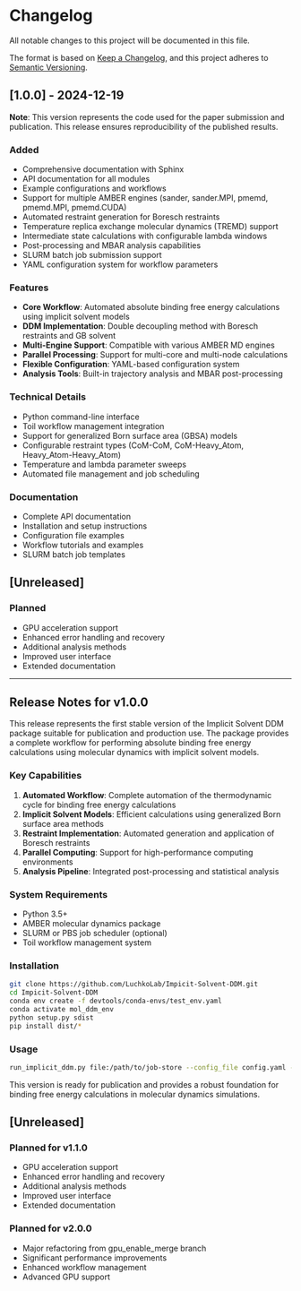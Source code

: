 # Changelog

All notable changes to this project will be documented in this file.

The format is based on [Keep a Changelog](https://keepachangelog.com/en/1.0.0/),
and this project adheres to [Semantic Versioning](https://semver.org/spec/v2.0.0.html).

## [1.0.0] - 2024-12-19

**Note**: This version represents the code used for the paper submission and publication. This release ensures reproducibility of the published results.

### Added
- Comprehensive documentation with Sphinx
- API documentation for all modules
- Example configurations and workflows
- Support for multiple AMBER engines (sander, sander.MPI, pmemd, pmemd.MPI, pmemd.CUDA)
- Automated restraint generation for Boresch restraints
- Temperature replica exchange molecular dynamics (TREMD) support
- Intermediate state calculations with configurable lambda windows
- Post-processing and MBAR analysis capabilities
- SLURM batch job submission support
- YAML configuration system for workflow parameters

### Features
- **Core Workflow**: Automated absolute binding free energy calculations using implicit solvent models
- **DDM Implementation**: Double decoupling method with Boresch restraints and GB solvent
- **Multi-Engine Support**: Compatible with various AMBER MD engines
- **Parallel Processing**: Support for multi-core and multi-node calculations
- **Flexible Configuration**: YAML-based configuration system
- **Analysis Tools**: Built-in trajectory analysis and MBAR post-processing

### Technical Details
- Python command-line interface
- Toil workflow management integration
- Support for generalized Born surface area (GBSA) models
- Configurable restraint types (CoM-CoM, CoM-Heavy_Atom, Heavy_Atom-Heavy_Atom)
- Temperature and lambda parameter sweeps
- Automated file management and job scheduling

### Documentation
- Complete API documentation
- Installation and setup instructions
- Configuration file examples
- Workflow tutorials and examples
- SLURM batch job templates

## [Unreleased]

### Planned
- GPU acceleration support
- Enhanced error handling and recovery
- Additional analysis methods
- Improved user interface
- Extended documentation

---

## Release Notes for v1.0.0

This release represents the first stable version of the Implicit Solvent DDM package suitable for publication and production use. The package provides a complete workflow for performing absolute binding free energy calculations using molecular dynamics with implicit solvent models.

### Key Capabilities
1. **Automated Workflow**: Complete automation of the thermodynamic cycle for binding free energy calculations
2. **Implicit Solvent Models**: Efficient calculations using generalized Born surface area methods
3. **Restraint Implementation**: Automated generation and application of Boresch restraints
4. **Parallel Computing**: Support for high-performance computing environments
5. **Analysis Pipeline**: Integrated post-processing and statistical analysis

### System Requirements
- Python 3.5+
- AMBER molecular dynamics package
- SLURM or PBS job scheduler (optional)
- Toil workflow management system

### Installation
```bash
git clone https://github.com/LuchkoLab/Impicit-Solvent-DDM.git
cd Impicit-Solvent-DDM
conda env create -f devtools/conda-envs/test_env.yaml
conda activate mol_ddm_env
python setup.py sdist
pip install dist/*
```

### Usage
```bash
run_implicit_ddm.py file:/path/to/job-store --config_file config.yaml --workDir /path/to/working/directory
```

This version is ready for publication and provides a robust foundation for binding free energy calculations in molecular dynamics simulations.

## [Unreleased]

### Planned for v1.1.0
- GPU acceleration support
- Enhanced error handling and recovery
- Additional analysis methods
- Improved user interface
- Extended documentation

### Planned for v2.0.0
- Major refactoring from gpu_enable_merge branch
- Significant performance improvements
- Enhanced workflow management
- Advanced GPU support
